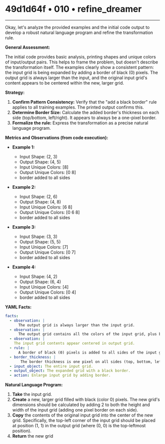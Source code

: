 # 49d1d64f • 010 • refine_dreamer

---
Okay, let's analyze the provided examples and the initial code output to develop a robust natural language program and refine the transformation rule.

**General Assessment:**

The initial code provides basic analysis, printing shapes and unique colors of input/output pairs. This helps to frame the problem, but doesn't describe the transformation itself. The examples clearly show a consistent pattern: the input grid is being expanded by adding a border of black (0) pixels. The output grid is always larger than the input, and the original input grid's content appears to be centered within the new, larger grid.

**Strategy:**

1.  **Confirm Pattern Consistency:** Verify that the "add a black border" rule applies to all training examples. The printed output confirms this.
2.  **Determine Border Size:** Calculate the added border's thickness on each side (top/bottom, left/right). It appears to always be a one-pixel border.
3.  **Formalize the rule:** Express the transformation as a precise natural language program.

**Metrics and Observations (from code execution):**

*   **Example 1:**
    *   Input Shape: (2, 3)
    *   Output Shape: (4, 5)
    *   Input Unique Colors: \[8]
    *   Output Unique Colors: \[0 8]
    * border added to all sides

*   **Example 2:**
    *   Input Shape: (2, 6)
    *   Output Shape: (4, 8)
    *   Input Unique Colors: \[6 8]
    *   Output Unique Colors: \[0 6 8]
    * border added to all sides

*   **Example 3:**
    *   Input Shape: (3, 3)
    *   Output Shape: (5, 5)
    *   Input Unique Colors: \[7]
    *   Output Unique Colors: \[0 7]
    * border added to all sides

*   **Example 4:**
    *   Input Shape: (4, 2)
    *   Output Shape: (6, 4)
    *   Input Unique Colors: \[4]
    *   Output Unique Colors: \[0 4]
    * border added to all sides

**YAML Facts:**

```yaml
facts:
  - observation: |
      The output grid is always larger than the input grid.
  - observation: |
      The output grid contains all the colors of the input grid, plus black (0).
  - observation: |
    The input grid contents appear centered in output grid.
  - rule: |
      A border of black (0) pixels is added to all sides of the input grid.
  - border_thickness: |
       The border thickness is one pixel on all sides (top, bottom, left, right).
  - input_object: The entire input grid.
  - output_object: The expanded grid with a black border.
  - action: Enlarge input grid by adding border.

```

**Natural Language Program:**

1.  **Take** the input grid.
2.  **Create** a new, larger grid filled with black (color 0) pixels. The new grid's dimensions should be calculated by adding 2 to both the height and width of the input grid (adding one pixel border on each side).
3.  **Copy** the contents of the original input grid into the center of the new grid. Specifically, the top-left corner of the input grid should be placed at position (1, 1) in the output grid (where (0, 0) is the top-leftmost position).
4.  **Return** the new grid

